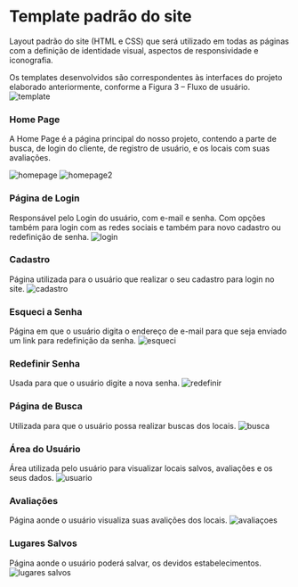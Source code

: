 # Template padrão do site

Layout padrão do site (HTML e CSS) que será utilizado em todas as páginas com a definição de identidade visual, aspectos de responsividade e iconografia.

Os templates desenvolvidos são correspondentes às interfaces do projeto elaborado anteriormente, conforme a Figura 3 – Fluxo de usuário. 
![template](https://user-images.githubusercontent.com/53317747/175436048-461273b5-e5ef-4b51-bbfe-1f0fb80364c9.jpeg)


<h3>Home Page</h3>
 

A Home Page é a página principal do nosso projeto, contendo a parte de busca, de login do cliente, de registro de usuário, e os locais com suas avaliações. 

![homepage](https://user-images.githubusercontent.com/53317747/175436783-a2d49a8d-f4c7-400b-9a48-157e87430c84.jpeg)
![homepage2](https://user-images.githubusercontent.com/53317747/175436786-0027706b-839e-4c02-b683-d6f18b5caaa4.jpeg)

 

<h3>Página de Login</h3> 
 

Responsável pelo Login do usuário, com e-mail e senha. Com opções também para login com as redes sociais e também para novo cadastro ou redefinição de senha. 
 ![login](https://user-images.githubusercontent.com/53317747/175436818-e9463f03-7608-4c0f-a6b8-83a6676631d2.jpeg)


<h3>Cadastro</h3> 

 

Página utilizada para o usuário que realizar o seu cadastro para login no site. 
![cadastro](https://user-images.githubusercontent.com/53317747/175436836-1c26e800-0400-449c-aa20-3c9157c14e57.jpeg)

 


<h3>Esqueci a Senha</h3> 

 

Página em que o usuário digita o endereço de e-mail para que seja enviado um link para redefinição da senha. 
![esqueci](https://user-images.githubusercontent.com/53317747/175436862-0c474fc7-cb1a-44ca-adcd-68e0519e74f2.jpeg)

 

 

 

<h3>Redefinir Senha</h3> 

 

Usada para que o usuário digite a nova senha. 
![redefinir](https://user-images.githubusercontent.com/53317747/175436874-5c7fb3fa-9133-4a85-9112-2939c7cd9120.jpeg)

 

 

 

<h3>Página de Busca</h3> 

 

Utilizada para que o usuário possa realizar buscas dos locais. 
![busca](https://user-images.githubusercontent.com/53317747/175436878-3c54e0d7-b568-4d52-977f-44a240823119.jpeg)

 

 

 

<h3>Área do Usuário</h3> 

 

Área utilizada pelo usuário para visualizar locais salvos, avaliações e os seus dados. 
![usuario](https://user-images.githubusercontent.com/53317747/175436919-bfdc82ab-ae10-4f18-beaf-cd0cf3674781.jpeg)

 

 

<h3>Avaliações</h3> 

 

Página aonde o usuário visualiza suas avalições dos locais. 
![avaliaçoes](https://user-images.githubusercontent.com/53317747/175436930-5c48f896-211f-4db0-98cb-5b009fcefb9f.jpeg)

 



 

 

 <h3>Lugares Salvos</h3> 

 

 Página aonde o usuário poderá salvar, os devidos estabelecimentos. 
![lugares salvos](https://user-images.githubusercontent.com/53317747/175436967-2a214e86-c5b2-419d-a3d9-6262d2b3c79a.jpeg)

 

 

